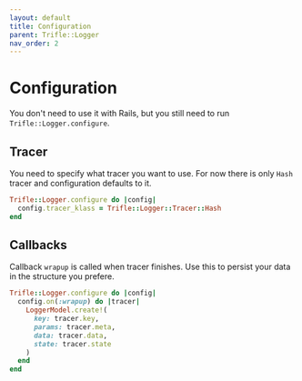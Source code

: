 ```yaml
---
layout: default
title: Configuration
parent: Trifle::Logger
nav_order: 2
---
```


# Configuration

You don't need to use it with Rails, but you still need to run `Trifle::Logger.configure`.

## Tracer

You need to specify what tracer you want to use. For now there is only `Hash` tracer and configuration defaults to it.

```ruby
Trifle::Logger.configure do |config|
  config.tracer_klass = Trifle::Logger::Tracer::Hash
end
```


## Callbacks

Callback `wrapup` is called when tracer finishes. Use this to persist your data in the structure you prefere.

```ruby
Trifle::Logger.configure do |config|
  config.on(:wrapup) do |tracer|
    LoggerModel.create!(
      key: tracer.key,
      params: tracer.meta,
      data: tracer.data,
      state: tracer.state
    )
  end   
end
```
